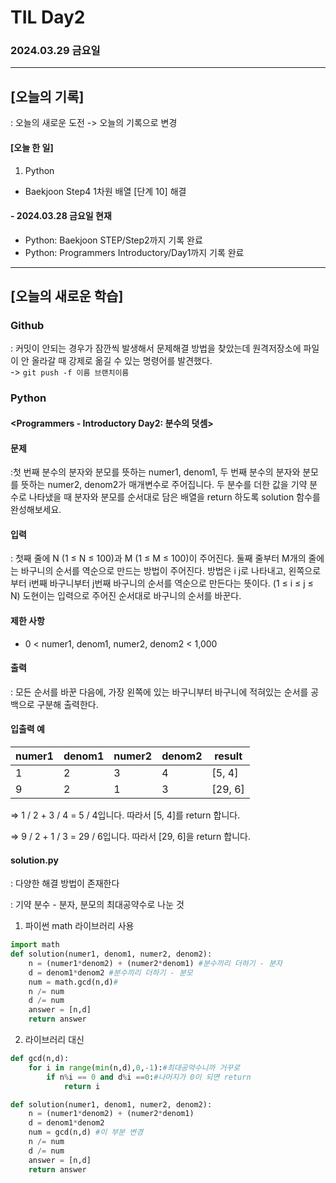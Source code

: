 # TIL Day2
### 2024.03.29 금요일

---

## [오늘의 기록]
: 오늘의 새로운 도전 -> 오늘의 기록으로 변경

#### [오늘 한 일]
1. Python
- Baekjoon Step4 1차원 배열 [단계 10] 해결

#### - 2024.03.28 금요일 현재
- Python: Baekjoon STEP/Step2까지 기록 완료
- Python: Programmers Introductory/Day1까지 기록 완료

---

## [오늘의 새로운 학습]
### Github
: 커밋이 안되는 경우가 잠깐씩 발생해서 문제해결 방법을 찾았는데 원격저장소에 파일이 안 올라갈 때 강제로 옮길 수 있는 명령어를 발견했다.  
-> `git push -f 이름 브랜치이름`

### Python
#### <Programmers - Introductory Day2: 분수의 덧셈>
#### 문제
:첫 번째 분수의 분자와 분모를 뜻하는 numer1, denom1, 두 번째 분수의 분자와 분모를 뜻하는 numer2, denom2가 매개변수로 주어집니다. 두 분수를 더한 값을 기약 분수로 나타냈을 때 분자와 분모를 순서대로 담은 배열을 return 하도록 solution 함수를 완성해보세요.

#### 입력
: 첫째 줄에 N (1 ≤ N ≤ 100)과 M (1 ≤ M ≤ 100)이 주어진다. 둘째 줄부터 M개의 줄에는 바구니의 순서를 역순으로 만드는 방법이 주어진다. 방법은 i j로 나타내고, 왼쪽으로부터 i번째 바구니부터 j번째 바구니의 순서를 역순으로 만든다는 뜻이다. (1 ≤ i ≤ j ≤ N) 도현이는 입력으로 주어진 순서대로 바구니의 순서를 바꾼다.

#### 제한 사항
- 0 < numer1, denom1, numer2, denom2 < 1,000

#### 출력
: 모든 순서를 바꾼 다음에, 가장 왼쪽에 있는 바구니부터 바구니에 적혀있는 순서를 공백으로 구분해 출력한다.

#### 입출력 예
    
   | numer1 | denom1 | numer2 | denom2 | result |
   |---|---| --- | --- | --- |
   | 1 | 2 | 3 | 4 | [5, 4] |
   | 9 | 2 | 1 | 3 | [29, 6] |

⇒  1 / 2 + 3 / 4 = 5 / 4입니다. 따라서 [5, 4]를 return 합니다.

⇒  9 / 2 + 1 / 3 = 29 / 6입니다. 따라서 [29, 6]을 return 합니다.
#### solution.py
: 다양한 해결 방법이 존재한다

: 기약 분수 - 분자, 분모의 최대공약수로 나눈 것
1. 파이썬 math 라이브러리 사용
```python
import math
def solution(numer1, denom1, numer2, denom2):
    n = (numer1*denom2) + (numer2*denom1) #분수끼리 더하기 - 분자
    d = denom1*denom2 #분수끼리 더하기 - 분모
    num = math.gcd(n,d)#
    n /= num
    d /= num
    answer = [n,d]
    return answer
```
2. 라이브러리 대신 
```python
def gcd(n,d):
    for i in range(min(n,d),0,-1):#최대공약수니까 거꾸로
        if n%i == 0 and d%i ==0:#나머지가 0이 되면 return
            return i

def solution(numer1, denom1, numer2, denom2):
    n = (numer1*denom2) + (numer2*denom1)
    d = denom1*denom2
    num = gcd(n,d) #이 부분 변경
    n /= num
    d /= num
    answer = [n,d]
    return answer
```
